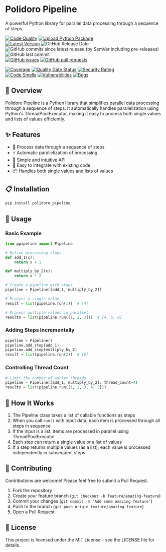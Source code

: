 # Polidoro Pipeline

A powerful Python library for parallel data processing through a sequence of steps.

[![Code Quality](https://github.com/heitorpolidoro/polidoro_pipeline/actions/workflows/code_quality.yml/badge.svg)](https://github.com/heitorpolidoro/polidoro_pipeline/actions/workflows/code_quality.yml)
[![Upload Python Package](https://github.com/heitorpolidoro/polidoro_pipeline/actions/workflows/pypi-publish.yml/badge.svg)](https://github.com/heitorpolidoro/polidoro_pipeline/actions/workflows/pypi-publish.yml)
<br>
[![Latest Version](https://img.shields.io/github/v/release/heitorpolidoro/polidoro_pipeline?label=Latest%20Version)](https://github.com/heitorpolidoro/polidoro_pipeline/releases/latest)
![GitHub Release Date](https://img.shields.io/github/release-date/heitorpolidoro/polidoro_pipeline)
![GitHub commits since latest release (by SemVer including pre-releases)](https://img.shields.io/github/commits-since/heitorpolidoro/polidoro_pipeline/latest)
![GitHub last commit](https://img.shields.io/github/last-commit/heitorpolidoro/polidoro_pipeline)
<br>
[![GitHub issues](https://img.shields.io/github/issues/heitorpolidoro/polidoro_pipeline)](https://github.com/heitorpolidoro/polidoro_pipeline/issues)
[![GitHub pull requests](https://img.shields.io/github/issues-pr/heitorpolidoro/polidoro_pipeline)](https://github.com/heitorpolidoro/polidoro_pipeline/pulls)

[![Coverage](https://sonarcloud.io/api/project_badges/measure?project=heitorpolidoro_polidoro_pipeline&metric=coverage)](https://sonarcloud.io/summary/new_code?id=heitorpolidoro_polidoro_pipeline)
[![Quality Gate Status](https://sonarcloud.io/api/project_badges/measure?project=heitorpolidoro_polidoro_pipeline&metric=alert_status)](https://sonarcloud.io/summary/new_code?id=heitorpolidoro_polidoro_pipeline)
[![Security Rating](https://sonarcloud.io/api/project_badges/measure?project=heitorpolidoro_polidoro_pipeline&metric=security_rating)](https://sonarcloud.io/summary/new_code?id=heitorpolidoro_polidoro_pipeline)
<br>
[![Code Smells](https://sonarcloud.io/api/project_badges/measure?project=heitorpolidoro_polidoro_pipeline&metric=code_smells)](https://sonarcloud.io/summary/new_code?id=heitorpolidoro_polidoro_pipeline)
[![Vulnerabilities](https://sonarcloud.io/api/project_badges/measure?project=heitorpolidoro_polidoro_pipeline&metric=vulnerabilities)](https://sonarcloud.io/summary/new_code?id=heitorpolidoro_polidoro_pipeline)
[![Bugs](https://sonarcloud.io/api/project_badges/measure?project=heitorpolidoro_polidoro_pipeline&metric=bugs)](https://sonarcloud.io/summary/new_code?id=heitorpolidoro_polidoro_pipeline)

## 🚀 Overview

Polidoro Pipeline is a Python library that simplifies parallel data processing through a sequence of steps. It automatically handles parallelization using Python's ThreadPoolExecutor, making it easy to process both single values and lists of values efficiently.

## ✨ Features

- 🔄 Process data through a sequence of steps
- ⚡ Automatic parallelization of processing
- 🧩 Simple and intuitive API
- 🔌 Easy to integrate with existing code
- 📦 Handles both single values and lists of values

## 📋 Installation

```bash
pip install polidoro_pipeline
```

## 🔧 Usage

### Basic Example

```python
from ppipeline import Pipeline

# Define processing steps
def add_1(x):
    return x + 1

def multiply_by_2(x):
    return x * 2

# Create a pipeline with steps
pipeline = Pipeline([add_1, multiply_by_2])

# Process a single value
result = list(pipeline.run(1))  # [4]

# Process multiple values in parallel
results = list(pipeline.run([1, 2, 3]))  # [4, 6, 8]
```

### Adding Steps Incrementally

```python
pipeline = Pipeline()
pipeline.add_step(add_1)
pipeline.add_step(multiply_by_2)
result = list(pipeline.run(2))  # [6]
```

### Controlling Thread Count

```python
# Limit the number of worker threads
pipeline = Pipeline([add_1, multiply_by_2], thread_count=4)
results = list(pipeline.run([1, 2, 3, 4, 5]))
```

## 🧠 How It Works

1. The Pipeline class takes a list of callable functions as steps
2. When you call `run()` with input data, each item is processed through all steps in sequence
3. If the input is a list, items are processed in parallel using ThreadPoolExecutor
4. Each step can return a single value or a list of values
5. If a step returns multiple values (as a list), each value is processed independently in subsequent steps

## 🤝 Contributing

Contributions are welcome! Please feel free to submit a Pull Request.

1. Fork the repository
2. Create your feature branch (`git checkout -b feature/amazing-feature`)
3. Commit your changes (`git commit -m 'Add some amazing feature'`)
4. Push to the branch (`git push origin feature/amazing-feature`)
5. Open a Pull Request

## 📄 License

This project is licensed under the MIT License - see the LICENSE file for details.

